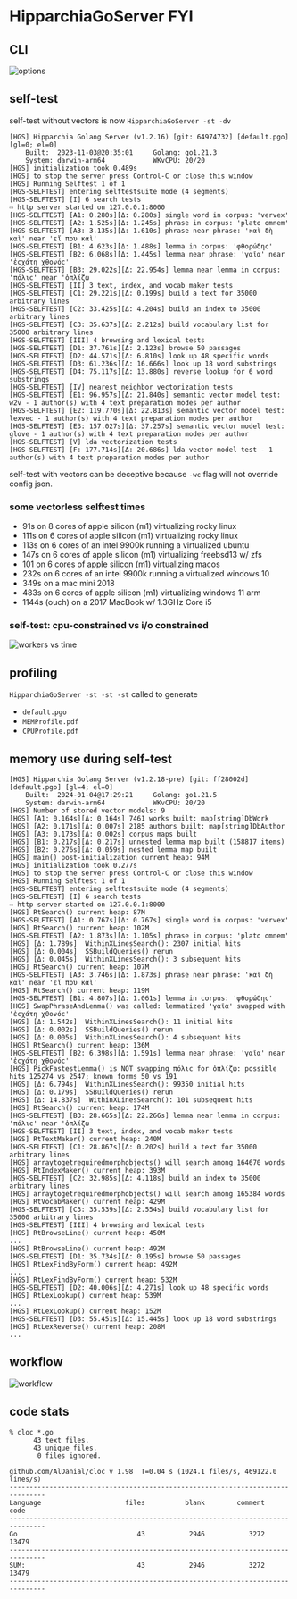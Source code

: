 
# HipparchiaGoServer FYI

## CLI

![options](../gitimg/hgscli.png)

## self-test

self-test without vectors is now `HipparchiaGoServer -st -dv`

``` 
[HGS] Hipparchia Golang Server (v1.2.16) [git: 64974732] [default.pgo] [gl=0; el=0]
	Built:	2023-11-03@20:35:01		Golang:	go1.21.3
	System:	darwin-arm64			WKvCPU:	20/20
[HGS] initialization took 0.489s
[HGS] to stop the server press Control-C or close this window
[HGS] Running Selftest 1 of 1
[HGS-SELFTEST] entering selftestsuite mode (4 segments)
[HGS-SELFTEST] [I] 6 search tests
⇨ http server started on 127.0.0.1:8000
[HGS-SELFTEST] [A1: 0.280s][Δ: 0.280s] single word in corpus: 'vervex'
[HGS-SELFTEST] [A2: 1.525s][Δ: 1.245s] phrase in corpus: 'plato omnem'
[HGS-SELFTEST] [A3: 3.135s][Δ: 1.610s] phrase near phrase: 'καὶ δὴ καὶ' near 'εἴ που καὶ'
[HGS-SELFTEST] [B1: 4.623s][Δ: 1.488s] lemma in corpus: 'φθορώδηϲ'
[HGS-SELFTEST] [B2: 6.068s][Δ: 1.445s] lemma near phrase: 'γαῖα' near 'ἐϲχάτη χθονόϲ'
[HGS-SELFTEST] [B3: 29.022s][Δ: 22.954s] lemma near lemma in corpus: 'πόλιϲ' near 'ὁπλίζω
[HGS-SELFTEST] [II] 3 text, index, and vocab maker tests
[HGS-SELFTEST] [C1: 29.221s][Δ: 0.199s] build a text for 35000 arbitrary lines
[HGS-SELFTEST] [C2: 33.425s][Δ: 4.204s] build an index to 35000 arbitrary lines
[HGS-SELFTEST] [C3: 35.637s][Δ: 2.212s] build vocabulary list for 35000 arbitrary lines
[HGS-SELFTEST] [III] 4 browsing and lexical tests
[HGS-SELFTEST] [D1: 37.761s][Δ: 2.123s] browse 50 passages
[HGS-SELFTEST] [D2: 44.571s][Δ: 6.810s] look up 48 specific words
[HGS-SELFTEST] [D3: 61.236s][Δ: 16.666s] look up 18 word substrings
[HGS-SELFTEST] [D4: 75.117s][Δ: 13.880s] reverse lookup for 6 word substrings
[HGS-SELFTEST] [IV] nearest neighbor vectorization tests
[HGS-SELFTEST] [E1: 96.957s][Δ: 21.840s] semantic vector model test: w2v - 1 author(s) with 4 text preparation modes per author
[HGS-SELFTEST] [E2: 119.770s][Δ: 22.813s] semantic vector model test: lexvec - 1 author(s) with 4 text preparation modes per author
[HGS-SELFTEST] [E3: 157.027s][Δ: 37.257s] semantic vector model test: glove - 1 author(s) with 4 text preparation modes per author
[HGS-SELFTEST] [V] lda vectorization tests
[HGS-SELFTEST] [F: 177.714s][Δ: 20.686s] lda vector model test - 1 author(s) with 4 text preparation modes per author

```

self-test with vectors can be deceptive because `-wc` flag will not override config json.

### some vectorless selftest times

* 91s on 8 cores of apple silicon (m1) virtualizing rocky linux
* 111s on 6 cores of apple silicon (m1) virtualizing rocky linux
* 113s on 6 cores of an intel 9900k running a virtualized ubuntu
* 147s on 6 cores of apple silicon (m1) virtualizing freebsd13 w/ zfs
* 101 on 6 cores of apple silicon (m1) virtualizing macos
* 232s on 6 cores of an intel 9900k running a virtualized windows 10
* 349s on a mac mini 2018
* 483s on 6 cores of apple silicon (m1) virtualizing windows 11 arm
* 1144s (ouch) on a 2017 MacBook w/ 1.3GHz Core i5

### self-test: cpu-constrained vs i/o constrained

![workers vs time](../gitimg/workers_vs_time.png)

## profiling

`HipparchiaGoServer -st -st -st` called to generate
* `default.pgo`
* `MEMProfile.pdf`
* `CPUProfile.pdf`

## memory use during self-test

``` 
[HGS] Hipparchia Golang Server (v1.2.18-pre) [git: ff28002d] [default.pgo] [gl=4; el=0]
	Built:	2024-01-04@17:29:21		Golang:	go1.21.5
	System:	darwin-arm64			WKvCPU:	20/20
[HGS] Number of stored vector models: 9
[HGS] [A1: 0.164s][Δ: 0.164s] 7461 works built: map[string]DbWork
[HGS] [A2: 0.171s][Δ: 0.007s] 2185 authors built: map[string]DbAuthor
[HGS] [A3: 0.173s][Δ: 0.002s] corpus maps built
[HGS] [B1: 0.217s][Δ: 0.217s] unnested lemma map built (158817 items)
[HGS] [B2: 0.276s][Δ: 0.059s] nested lemma map built
[HGS] main() post-initialization current heap: 94M
[HGS] initialization took 0.277s
[HGS] to stop the server press Control-C or close this window
[HGS] Running Selftest 1 of 1
[HGS-SELFTEST] entering selftestsuite mode (4 segments)
[HGS-SELFTEST] [I] 6 search tests
⇨ http server started on 127.0.0.1:8000
[HGS] RtSearch() current heap: 87M
[HGS-SELFTEST] [A1: 0.767s][Δ: 0.767s] single word in corpus: 'vervex'
[HGS] RtSearch() current heap: 102M
[HGS-SELFTEST] [A2: 1.873s][Δ: 1.105s] phrase in corpus: 'plato omnem'
[HGS] [Δ: 1.789s]  WithinXLinesSearch(): 2307 initial hits
[HGS] [Δ: 0.004s]  SSBuildQueries() rerun
[HGS] [Δ: 0.045s]  WithinXLinesSearch(): 3 subsequent hits
[HGS] RtSearch() current heap: 107M
[HGS-SELFTEST] [A3: 3.746s][Δ: 1.873s] phrase near phrase: 'καὶ δὴ καὶ' near 'εἴ που καὶ'
[HGS] RtSearch() current heap: 119M
[HGS-SELFTEST] [B1: 4.807s][Δ: 1.061s] lemma in corpus: 'φθορώδηϲ'
[HGS] SwapPhraseAndLemma() was called: lemmatized 'γαῖα' swapped with 'ἐϲχάτη χθονόϲ'
[HGS] [Δ: 1.542s]  WithinXLinesSearch(): 11 initial hits
[HGS] [Δ: 0.002s]  SSBuildQueries() rerun
[HGS] [Δ: 0.005s]  WithinXLinesSearch(): 4 subsequent hits
[HGS] RtSearch() current heap: 136M
[HGS-SELFTEST] [B2: 6.398s][Δ: 1.591s] lemma near phrase: 'γαῖα' near 'ἐϲχάτη χθονόϲ'
[HGS] PickFastestLemma() is NOT swapping πόλιϲ for ὁπλίζω: possible hits 125274 vs 2547; known forms 50 vs 191
[HGS] [Δ: 6.794s]  WithinXLinesSearch(): 99350 initial hits
[HGS] [Δ: 0.179s]  SSBuildQueries() rerun
[HGS] [Δ: 14.837s]  WithinXLinesSearch(): 101 subsequent hits
[HGS] RtSearch() current heap: 174M
[HGS-SELFTEST] [B3: 28.665s][Δ: 22.266s] lemma near lemma in corpus: 'πόλιϲ' near 'ὁπλίζω
[HGS-SELFTEST] [II] 3 text, index, and vocab maker tests
[HGS] RtTextMaker() current heap: 240M
[HGS-SELFTEST] [C1: 28.867s][Δ: 0.202s] build a text for 35000 arbitrary lines
[HGS] arraytogetrequiredmorphobjects() will search among 164670 words
[HGS] RtIndexMaker() current heap: 393M
[HGS-SELFTEST] [C2: 32.985s][Δ: 4.118s] build an index to 35000 arbitrary lines
[HGS] arraytogetrequiredmorphobjects() will search among 165384 words
[HGS] RtVocabMaker() current heap: 429M
[HGS-SELFTEST] [C3: 35.539s][Δ: 2.554s] build vocabulary list for 35000 arbitrary lines
[HGS-SELFTEST] [III] 4 browsing and lexical tests
[HGS] RtBrowseLine() current heap: 450M
...
[HGS] RtBrowseLine() current heap: 492M
[HGS-SELFTEST] [D1: 35.734s][Δ: 0.195s] browse 50 passages
[HGS] RtLexFindByForm() current heap: 492M
... 
[HGS] RtLexFindByForm() current heap: 532M
[HGS-SELFTEST] [D2: 40.006s][Δ: 4.271s] look up 48 specific words
[HGS] RtLexLookup() current heap: 539M
...
[HGS] RtLexLookup() current heap: 152M
[HGS-SELFTEST] [D3: 55.451s][Δ: 15.445s] look up 18 word substrings
[HGS] RtLexReverse() current heap: 208M
...
```

## workflow

![workflow](../gitimg/hipparchia_workflow.svg)

## code stats

```
% cloc *.go
      43 text files.
      43 unique files.                              
       0 files ignored.

github.com/AlDanial/cloc v 1.98  T=0.04 s (1024.1 files/s, 469122.0 lines/s)
-------------------------------------------------------------------------------
Language                     files          blank        comment           code
-------------------------------------------------------------------------------
Go                              43           2946           3272          13479
-------------------------------------------------------------------------------
SUM:                            43           2946           3272          13479
-------------------------------------------------------------------------------

```
